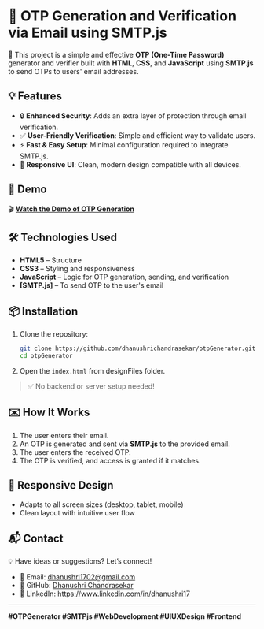 # 📧 OTP Generation and Verification via Email using SMTP.js

🚀 This project is a simple and effective **OTP (One-Time Password)** generator and verifier built with **HTML**, **CSS**, and **JavaScript** using **SMTP.js** to send OTPs to users' email addresses.

## 💡 Features

- 🔒 **Enhanced Security**: Adds an extra layer of protection through email verification.
- ✅ **User-Friendly Verification**: Simple and efficient way to validate users.
- ⚡ **Fast & Easy Setup**: Minimal configuration required to integrate SMTP.js.
- 🎨 **Responsive UI**: Clean, modern design compatible with all devices.

## 🎥 Demo

  🎬 **[Watch the Demo of OTP Generation ](https://github.com/dhanushrichandrasekar/otpGenerator/blob/f0ba430842bc23329d47f7c850d07ae914481340/OtpGeneratorDemo.mp4)**

## 🛠️ Technologies Used

- **HTML5** – Structure
- **CSS3** – Styling and responsiveness
- **JavaScript** – Logic for OTP generation, sending, and verification
- **[SMTP.js]** – To send OTP to the user's email

## 📦 Installation

1. Clone the repository:
   ```bash
   git clone https://github.com/dhanushrichandrasekar/otpGenerator.git
   cd otpGenerator
   ```

2. Open the `index.html` from designFiles folder.

> ✅ No backend or server setup needed!

## ✉️ How It Works

1. The user enters their email.
2. An OTP is generated and sent via **SMTP.js** to the provided email.
3. The user enters the received OTP.
4. The OTP is verified, and access is granted if it matches.

## 📱 Responsive Design

- Adapts to all screen sizes (desktop, tablet, mobile)
- Clean layout with intuitive user flow

## 📬 Contact

💡 Have ideas or suggestions? Let’s connect!
- 📧 Email: dhanushri1702@gmail.com
- 📌 GitHub:  [Dhanushri Chandrasekar](https://github.com/dhanushrichandrasekar)  
- 🔗 LinkedIn: https://www.linkedin.com/in/dhanushri17

---

**#OTPGenerator #SMTPjs #WebDevelopment #UIUXDesign #Frontend**
